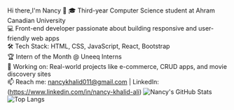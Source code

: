 Hi there,I'm Nancy 👋
🎓 Third-year Computer Science student at Ahram Canadian University  
💻 Front-end developer passionate about building responsive and user-friendly web apps  
🛠️ Tech Stack: HTML, CSS, JavaScript, React, Bootstrap  
🏆 Intern of the Month @ Uneeq Interns  
📌 Working on: Real-world projects like e-commerce, CRUD apps, and movie discovery sites  
📫 Reach me: nancykhalid011@gmail.com | LinkedIn: (https://www.linkedin.com/in/nancy-khalid-ali)
![Nancy's GitHub Stats](https://github-readme-stats.vercel.app/api?username=nancykhalid88&show_icons=true&theme=default)
![Top Langs](https://github-readme-stats.vercel.app/api/top-langs/?username=nancykhalid88&layout=compact)

